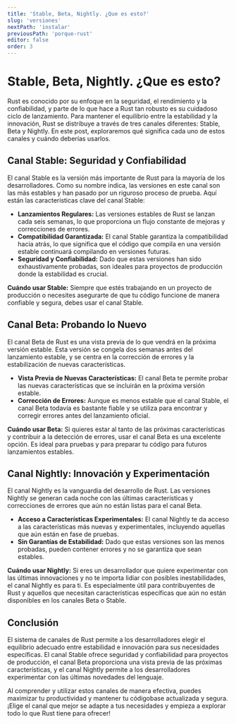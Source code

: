 ```yaml
---
title: 'Stable, Beta, Nightly. ¿Que es esto?'
slug: 'versiones'
nextPath: 'instalar'
previousPath: 'porque-rust'
editor: false
order: 3
---
```


# Stable, Beta, Nightly. ¿Que es esto?

Rust es conocido por su enfoque en la seguridad, el rendimiento y la confiabilidad, y parte de lo que hace a Rust tan robusto es su cuidadoso ciclo de lanzamiento. Para mantener el equilibrio entre la estabilidad y la innovación, Rust se distribuye a través de tres canales diferentes: Stable, Beta y Nightly. En este post, exploraremos qué significa cada uno de estos canales y cuándo deberías usarlos.

## Canal Stable: Seguridad y Confiabilidad

El canal Stable es la versión más importante de Rust para la mayoría de los desarrolladores. Como su nombre indica, las versiones en este canal son las más estables y han pasado por un riguroso proceso de prueba. Aquí están las características clave del canal Stable:

- **Lanzamientos Regulares:** Las versiones estables de Rust se lanzan cada seis semanas, lo que proporciona un flujo constante de mejoras y correcciones de errores.
- **Compatibilidad Garantizada:** El canal Stable garantiza la compatibilidad hacia atrás, lo que significa que el código que compila en una versión estable continuará compilando en versiones futuras.
- **Seguridad y Confiabilidad:** Dado que estas versiones han sido exhaustivamente probadas, son ideales para proyectos de producción donde la estabilidad es crucial.

**Cuándo usar Stable:** Siempre que estés trabajando en un proyecto de producción o necesites asegurarte de que tu código funcione de manera confiable y segura, debes usar el canal Stable.

## Canal Beta: Probando lo Nuevo

El canal Beta de Rust es una vista previa de lo que vendrá en la próxima versión estable. Esta versión se congela dos semanas antes del lanzamiento estable, y se centra en la corrección de errores y la estabilización de nuevas características.

- **Vista Previa de Nuevas Características:** El canal Beta te permite probar las nuevas características que se incluirán en la próxima versión estable.
- **Corrección de Errores:** Aunque es menos estable que el canal Stable, el canal Beta todavía es bastante fiable y se utiliza para encontrar y corregir errores antes del lanzamiento oficial.

**Cuándo usar Beta:** Si quieres estar al tanto de las próximas características y contribuir a la detección de errores, usar el canal Beta es una excelente opción. Es ideal para pruebas y para preparar tu código para futuros lanzamientos estables.

## Canal Nightly: Innovación y Experimentación

El canal Nightly es la vanguardia del desarrollo de Rust. Las versiones Nightly se generan cada noche con las últimas características y correcciones de errores que aún no están listas para el canal Beta.

- **Acceso a Características Experimentales:** El canal Nightly te da acceso a las características más nuevas y experimentales, incluyendo aquellas que aún están en fase de pruebas.
- **Sin Garantías de Estabilidad:** Dado que estas versiones son las menos probadas, pueden contener errores y no se garantiza que sean estables.

**Cuándo usar Nightly:** Si eres un desarrollador que quiere experimentar con las últimas innovaciones y no te importa lidiar con posibles inestabilidades, el canal Nightly es para ti. Es especialmente útil para contribuyentes de Rust y aquellos que necesitan características específicas que aún no están disponibles en los canales Beta o Stable.

## Conclusión

El sistema de canales de Rust permite a los desarrolladores elegir el equilibrio adecuado entre estabilidad e innovación para sus necesidades específicas. El canal Stable ofrece seguridad y confiabilidad para proyectos de producción, el canal Beta proporciona una vista previa de las próximas características, y el canal Nightly permite a los desarrolladores experimentar con las últimas novedades del lenguaje.

Al comprender y utilizar estos canales de manera efectiva, puedes maximizar tu productividad y mantener tu códigobase actualizada y segura. ¡Elige el canal que mejor se adapte a tus necesidades y empieza a explorar todo lo que Rust tiene para ofrecer!
